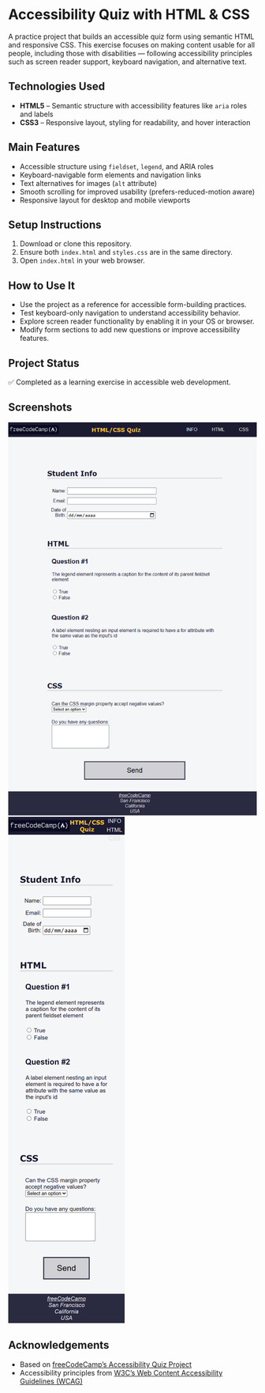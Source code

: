 # Accessibility Quiz with HTML & CSS

A practice project that builds an accessible quiz form using semantic HTML and responsive CSS. This exercise focuses on making content usable for all people, including those with disabilities — following accessibility principles such as screen reader support, keyboard navigation, and alternative text.

## Technologies Used

- **HTML5** – Semantic structure with accessibility features like `aria` roles and labels
- **CSS3** – Responsive layout, styling for readability, and hover interaction

## Main Features

- Accessible structure using `fieldset`, `legend`, and ARIA roles
- Keyboard-navigable form elements and navigation links
- Text alternatives for images (`alt` attribute)
- Smooth scrolling for improved usability (prefers-reduced-motion aware)
- Responsive layout for desktop and mobile viewports

## Setup Instructions

1. Download or clone this repository.
2. Ensure both `index.html` and `styles.css` are in the same directory.
3. Open `index.html` in your web browser.

## How to Use It

- Use the project as a reference for accessible form-building practices.
- Test keyboard-only navigation to understand accessibility behavior.
- Explore screen reader functionality by enabling it in your OS or browser.
- Modify form sections to add new questions or improve accessibility features.

## Project Status

✅ Completed as a learning exercise in accessible web development.

## Screenshots

![Accessibility Quiz Screenshot 1](img/quiz-scsh-01.png)  
![Accessibility Quiz Screenshot 2](img/quiz-scsh-02.png)

## Acknowledgements

- Based on [freeCodeCamp’s Accessibility Quiz Project](https://www.freecodecamp.org/learn/2022/responsive-web-design/learn-accessibility-by-building-a-quiz/)
- Accessibility principles from [W3C’s Web Content Accessibility Guidelines (WCAG)](https://www.w3.org/WAI/standards-guidelines/wcag/)

